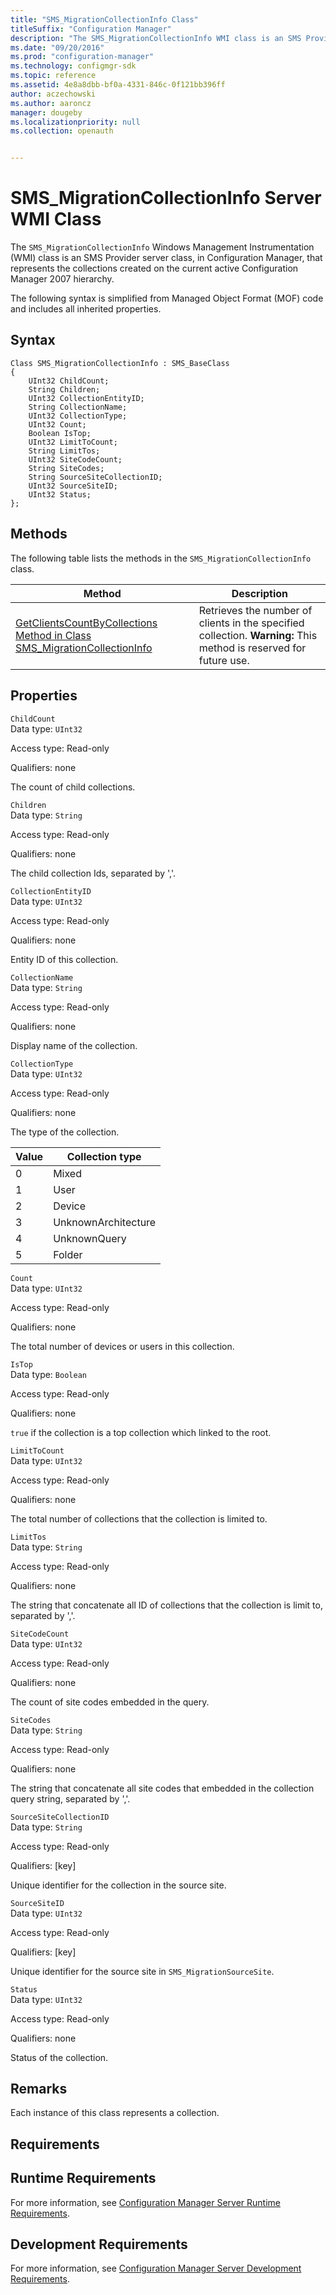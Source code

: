 ```yaml
---
title: "SMS_MigrationCollectionInfo Class"
titleSuffix: "Configuration Manager"
description: "The SMS_MigrationCollectionInfo WMI class is an SMS Provider server class that represents the collections created on the current active 2007 hierarchy."
ms.date: "09/20/2016"
ms.prod: "configuration-manager"
ms.technology: configmgr-sdk
ms.topic: reference
ms.assetid: 4e8a8dbb-bf0a-4331-846c-0f121bb396ff
author: aczechowski
ms.author: aaroncz
manager: dougeby
ms.localizationpriority: null
ms.collection: openauth


---
```

# SMS_MigrationCollectionInfo Server WMI Class
The `SMS_MigrationCollectionInfo` Windows Management Instrumentation (WMI) class is an SMS Provider server class, in Configuration Manager, that represents the collections created on the current active Configuration Manager 2007 hierarchy.  

 The following syntax is simplified from Managed Object Format (MOF) code and includes all inherited properties.  

## Syntax  

```  
Class SMS_MigrationCollectionInfo : SMS_BaseClass  
{  
    UInt32 ChildCount;  
    String Children;  
    UInt32 CollectionEntityID;  
    String CollectionName;  
    UInt32 CollectionType;  
    UInt32 Count;  
    Boolean IsTop;  
    UInt32 LimitToCount;  
    String LimitTos;  
    UInt32 SiteCodeCount;  
    String SiteCodes;  
    String SourceSiteCollectionID;  
    UInt32 SourceSiteID;  
    UInt32 Status;  
};  
```  

## Methods  
 The following table lists the methods in the `SMS_MigrationCollectionInfo` class.  

|Method|Description|  
|------------|-----------------|  
|[GetClientsCountByCollections Method in Class SMS_MigrationCollectionInfo](../../../../develop/reference/core/migration/getclientscountbycollections-method-in-class-sms_migrationcollectioninfo.md)|Retrieves the number of clients in the specified collection. **Warning:**  This method is reserved for future use.|  

## Properties  
 `ChildCount`  
 Data type: `UInt32`  

 Access type: Read-only  

 Qualifiers: none  

 The count of child collections.  

 `Children`  
 Data type: `String`  

 Access type: Read-only  

 Qualifiers: none  

 The child collection Ids, separated by ','.  

 `CollectionEntityID`  
 Data type: `UInt32`  

 Access type: Read-only  

 Qualifiers: none  

 Entity ID of this collection.  

 `CollectionName`  
 Data type: `String`  

 Access type: Read-only  

 Qualifiers: none  

 Display name of the collection.  

 `CollectionType`  
 Data type: `UInt32`  

 Access type: Read-only  

 Qualifiers: none  

 The type of the collection.  

|Value|Collection type|  
|-|-|  
|0|Mixed|  
|1|User|  
|2|Device|  
|3|UnknownArchitecture|  
|4|UnknownQuery|  
|5|Folder|  

 `Count`  
 Data type: `UInt32`  

 Access type: Read-only  

 Qualifiers: none  

 The total number of devices or users in this collection.  

 `IsTop`  
 Data type: `Boolean`  

 Access type: Read-only  

 Qualifiers: none  

 `true` if the collection is a top collection which linked to the root.  

 `LimitToCount`  
 Data type: `UInt32`  

 Access type: Read-only  

 Qualifiers: none  

 The total number of collections that the collection is limited to.  

 `LimitTos`  
 Data type: `String`  

 Access type: Read-only  

 Qualifiers: none  

 The string that concatenate all ID of collections that the collection is limit to, separated by ','.  

 `SiteCodeCount`  
 Data type: `UInt32`  

 Access type: Read-only  

 Qualifiers: none  

 The count of site codes embedded in the query.  

 `SiteCodes`  
 Data type: `String`  

 Access type: Read-only  

 Qualifiers: none  

 The string that concatenate all site codes that embedded in the collection query string, separated by ','.  

 `SourceSiteCollectionID`  
 Data type: `String`  

 Access type: Read-only  

 Qualifiers: [key]  

 Unique identifier for the collection in the source site.  

 `SourceSiteID`  
 Data type: `UInt32`  

 Access type: Read-only  

 Qualifiers: [key]  

 Unique identifier for the source site in `SMS_MigrationSourceSite`.  

 `Status`  
 Data type: `UInt32`  

 Access type: Read-only  

 Qualifiers: none  

 Status of the collection.  

## Remarks  
 Each instance of this class represents a collection.  

## Requirements  

## Runtime Requirements  
 For more information, see [Configuration Manager Server Runtime Requirements](../../../../develop/core/reqs/server-runtime-requirements.md).  

## Development Requirements  
 For more information, see [Configuration Manager Server Development Requirements](../../../../develop/core/reqs/server-development-requirements.md).
